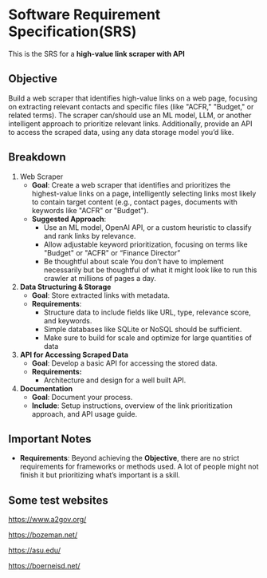 # Software Requirement Specification(SRS)

This is the SRS for a **high-value link scraper with API**

## Objective

Build a web scraper that identifies high-value links on a web page, focusing on extracting relevant contacts and specific files (like "ACFR," "Budget," or related terms). The scraper can/should use an ML model, LLM, or another intelligent approach to prioritize relevant links. Additionally, provide an API to access the scraped data, using any data storage model you’d like.

## Breakdown

1. Web Scraper
    - **Goal**: Create a web scraper that identifies and prioritizes the highest-value links on a page, intelligently selecting links most likely to contain target content (e.g., contact pages, documents with keywords like "ACFR" or "Budget").
    - **Suggested Approach**:
        - Use an ML model, OpenAI API, or a custom heuristic to classify and rank links by relevance.
        - Allow adjustable keyword prioritization, focusing on terms like "Budget" or "ACFR" or “Finance Director”
        - Be thoughtful about scale You don’t have to implement necessarily but be thoughtful of what it might look like to run this crawler at millions of pages a day.
2. **Data Structuring & Storage**
    - **Goal**: Store extracted links with metadata.
    - **Requirements**:
        - Structure data to include fields like URL, type, relevance score, and keywords.
        - Simple databases like SQLite or NoSQL should be sufficient.
        - Make sure to build for scale and optimize for large quantities of data
3. **API for Accessing Scraped Data**
    - **Goal**: Develop a basic API for accessing the stored data.
    - **Requirements:**
        - Architecture and design for a well built API.
4. **Documentation**
    - **Goal**: Document your process.
    - **Include**: Setup instructions, overview of the link prioritization approach, and API usage guide.

## Important Notes

- **Requirements**: Beyond achieving the **Objective**, there are no strict requirements for frameworks or methods used. A lot of people might not finish it but prioritizing what’s important is a skill.

## Some test websites

<https://www.a2gov.org/>

<https://bozeman.net/>

<https://asu.edu/>

<https://boerneisd.net/>
